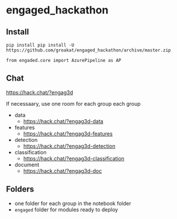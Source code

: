 # engaged_hackathon

## Install

`pip install pip install -U https://github.com/groakat/engaged_hackathon/archive/master.zip`

`from engaded.core import AzurePipeline as AP`

## Chat
https://hack.chat/?engag3d

If necessaary, use one room for each group each group

- data
    - https://hack.chat/?engag3d-data
- features
    - https://hack.chat/?engag3d-features
- detection
    - https://hack.chat/?engag3d-detection
- classification
    - https://hack.chat/?engag3d-classification
- document
    - https://hack.chat/?engag3d-doc


 ## Folders

 - one folder for each group in the notebook folder
 - `engaged` folder for modules ready to deploy 



